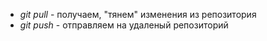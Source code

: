 * *git pull* - получаем, "тянем" изменения из репозитория
* *git push* - отправляем на удаленый репозиторий
